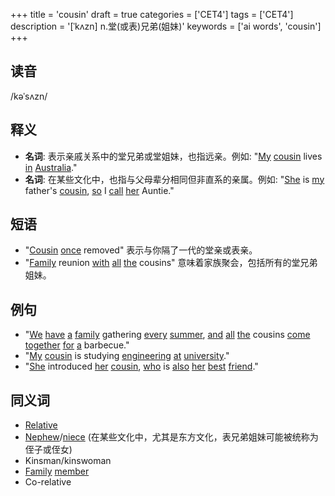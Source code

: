 +++
title = 'cousin'
draft = true
categories = ['CET4']
tags = ['CET4']
description = '[ˈkʌzn] n.堂(或表)兄弟(姐妹)'
keywords = ['ai words', 'cousin']
+++

## 读音
/kəˈsʌzn/

## 释义
- **名词**: 表示亲戚关系中的堂兄弟或堂姐妹，也指远亲。例如: "[My](/post/my/) [cousin](/post/cousin/) lives [in](/post/in/) [Australia](/post/australia/)."
- **名词**: 在某些文化中，也指与父母辈分相同但非直系的亲属。例如: "[She](/post/she/) is [my](/post/my/) father's [cousin](/post/cousin/), [so](/post/so/) I [call](/post/call/) [her](/post/her/) Auntie."

## 短语
- "[Cousin](/post/cousin/) [once](/post/once/) removed" 表示与你隔了一代的堂亲或表亲。
- "[Family](/post/family/) reunion [with](/post/with/) [all](/post/all/) [the](/post/the/) cousins" 意味着家族聚会，包括所有的堂兄弟姐妹。

## 例句
- "[We](/post/we/) [have](/post/have/) [a](/post/a/) [family](/post/family/) gathering [every](/post/every/) [summer](/post/summer/), [and](/post/and/) [all](/post/all/) [the](/post/the/) cousins [come](/post/come/) [together](/post/together/) [for](/post/for/) [a](/post/a/) barbecue."
- "[My](/post/my/) [cousin](/post/cousin/) is studying [engineering](/post/engineering/) [at](/post/at/) [university](/post/university/)."
- "[She](/post/she/) introduced [her](/post/her/) [cousin](/post/cousin/), [who](/post/who/) is [also](/post/also/) [her](/post/her/) [best](/post/best/) [friend](/post/friend/)."

## 同义词
- [Relative](/post/relative/)
- [Nephew](/post/nephew/)/[niece](/post/niece/) (在某些文化中，尤其是东方文化，表兄弟姐妹可能被统称为侄子或侄女)
- Kinsman/kinswoman
- [Family](/post/family/) [member](/post/member/)
- Co-relative
